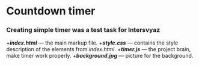 # Countdown timer
### Creating simple timer was a test task for Intersvyaz

+***index.html*** — the main markup file. 
+***style.css*** — contains the style description of the elements from *index.html*.
+***timer.js*** — the project brain, make timer work properly. 
+***background.jpg*** — picture for the background.
